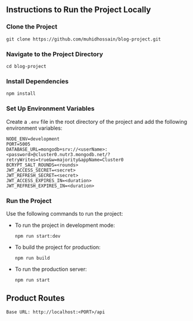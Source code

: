 ## Instructions to Run the Project Locally

### Clone the Project

```
git clone https://github.com/muhidhossain/blog-project.git
```

### Navigate to the Project Directory

```
cd blog-project
```

### Install Dependencies

```
npm install
```

### Set Up Environment Variables

Create a `.env` file in the root directory of the project and add the following environment variables:

```
NODE_ENV=development
PORT=5005
DATABASE_URL=mongodb+srv://<userName>:<password>@cluster0.nutr3.mongodb.net/?retryWrites=true&w=majority&appName=Cluster0
BCRYPT_SALT_ROUNDS=<rounds>
JWT_ACCESS_SECRET=<secret>
JWT_REFRESH_SECRET=<secret>
JWT_ACCESS_EXPIRES_IN=<duration>
JWT_REFRESH_EXPIRES_IN=<duration>

```

### Run the Project

Use the following commands to run the project:

- To run the project in development mode:

  ```
  npm run start:dev
  ```

- To build the project for production:

  ```
  npm run build
  ```

- To run the production server:
  ```
  npm run start
  ```

## Product Routes

```
Base URL: http://localhost:<PORT>/api
```
